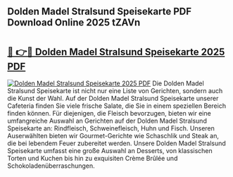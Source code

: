 ## Dolden Madel Stralsund Speisekarte PDF Download Online 2025 tZAVn

# <h2><a href="http://gc7pknx.nevu.top/?p=Dolden+Madel+Stralsund+Speisekarte">🔗 👉🔴 Dolden Madel Stralsund Speisekarte 2025 PDF</a></h2>

[![Dolden Madel Stralsund Speisekarte 2025 PDF](https://i.imgur.com/dBaPXMq.png)](http://gc7pknx.nevu.top/?p=Dolden+Madel+Stralsund+Speisekarte)
Die Dolden Madel Stralsund Speisekarte ist nicht nur eine Liste von Gerichten, sondern auch die Kunst der Wahl. Auf der Dolden Madel Stralsund Speisekarte unserer Cafeteria finden Sie viele frische Salate, die Sie in einem speziellen Bereich finden können. Für diejenigen, die Fleisch bevorzugen, bieten wir eine umfangreiche Auswahl an Gerichten auf der Dolden Madel Stralsund Speisekarte an: Rindfleisch, Schweinefleisch, Huhn und Fisch. Unseren Auserwählten bieten wir Gourmet-Gerichte wie Schaschlik und Steak an, die bei lebendem Feuer zubereitet werden. Unsere Dolden Madel Stralsund Speisekarte umfasst eine große Auswahl an Desserts, von klassischen Torten und Kuchen bis hin zu exquisiten Crème Brûlée und Schokoladenüberraschungen.
